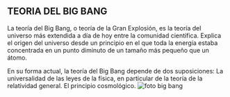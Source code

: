 ## TEORIA DEL BIG BANG 
La teoría del Big Bang, o teoría de la Gran Explosión, es la teoría del universo más extendida a día de hoy entre la comunidad científica. Explica el origen del universo desde un principio en el que toda la energía estaba concentrada en un punto diminuto de un tamaño más pequeño que un átomo.

En su forma actual, la teoría del Big Bang depende de dos suposiciones: La universalidad de las leyes de la física, en particular de la teoría de la relatividad general. El principio cosmológico.
![foto big bang](https://www.google.com/url?sa=i&url=https%3A%2F%2Fstock.adobe.com%2Fes%2Fsearch%3Fk%3D%2522big%2Bbang%2Bexplosion%2522&psig=AOvVaw3aN3Bf6h1JW9TKjZavpZ9O&ust=1732784000041000&source=images&cd=vfe&opi=89978449&ved=0CBQQjRxqFwoTCOjWgcqR_IkDFQAAAAAdAAAAABAE)

